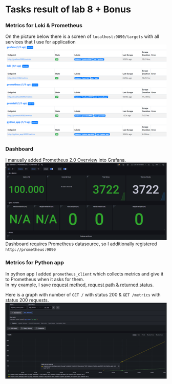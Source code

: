 # Tasks result of lab 8 + Bonus

### Metrics for Loki & Prometheus

On the picture below there is a screen of `localhost:9090/targets` with all services that I use for application
![alt text](screens/Prometheus_1-Targets.png)

### Dashboard

I manually added [Prometheus 2.0 Overview](https://grafana.com/grafana/dashboards/3662-prometheus-2-0-overview/) into Grafana.
![alt text](screens/Prometheus_2-Dashboard.png)  
Dashboard requires Prometheus datasource, so I additionally registered `http://prometheus:9090`


### Metrics for Python app

In python app I added `prometheus_client` which collects metrics and give it to Prometheus when it asks for them.   
In my example, I save <u>request method, request path & returned status</u>.  

Here is a graph with number of `GET /` with status 200 & `GET /metrics` with status 200 requests.
![alt text](screens/Prometheus_3-Python_metrics.png)